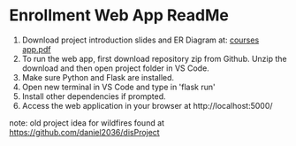 # Enrollment Web App ReadMe

1. Download project introduction slides and ER Diagram at: [courses app.pdf](https://github.com/user-attachments/files/15750704/courses.app.pdf)
2. To run the web app, first download repository zip from Github. Unzip the download and then open project folder in VS Code.
3. Make sure Python and Flask are installed.
4. Open new terminal in VS Code and type in 'flask run'
5. Install other dependencies if prompted.
6. Access the web application in your browser at http://localhost:5000/


note: old project idea for wildfires found at https://github.com/daniel2036/disProject

